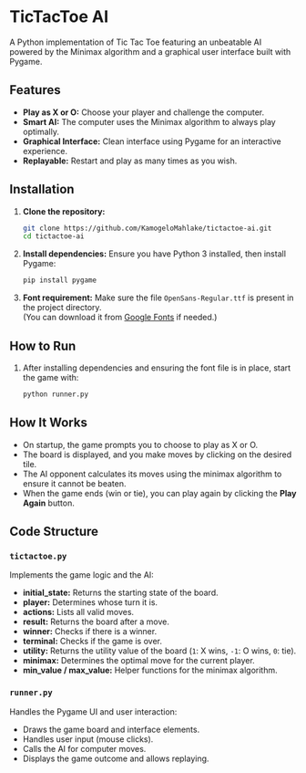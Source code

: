 
# TicTacToe AI

A Python implementation of Tic Tac Toe featuring an unbeatable AI powered by the Minimax algorithm and a graphical user interface built with Pygame.

## Features

- **Play as X or O:** Choose your player and challenge the computer.
- **Smart AI:** The computer uses the Minimax algorithm to always play optimally.
- **Graphical Interface:** Clean interface using Pygame for an interactive experience.
- **Replayable:** Restart and play as many times as you wish.

## Installation

1. **Clone the repository:**
   ```bash
   git clone https://github.com/KamogeloMahlake/tictactoe-ai.git
   cd tictactoe-ai
   ```

2. **Install dependencies:**
   Ensure you have Python 3 installed, then install Pygame:
   ```bash
   pip install pygame
   ```

3. **Font requirement:**
   Make sure the file `OpenSans-Regular.ttf` is present in the project directory.  
   (You can download it from [Google Fonts](https://fonts.google.com/specimen/Open+Sans) if needed.)

## How to Run

1. After installing dependencies and ensuring the font file is in place, start the game with:
   ```bash
   python runner.py
   ```

## How It Works

- On startup, the game prompts you to choose to play as X or O.
- The board is displayed, and you make moves by clicking on the desired tile.
- The AI opponent calculates its moves using the minimax algorithm to ensure it cannot be beaten.
- When the game ends (win or tie), you can play again by clicking the **Play Again** button.

## Code Structure

### `tictactoe.py`

Implements the game logic and the AI:
- **initial_state:** Returns the starting state of the board.
- **player:** Determines whose turn it is.
- **actions:** Lists all valid moves.
- **result:** Returns the board after a move.
- **winner:** Checks if there is a winner.
- **terminal:** Checks if the game is over.
- **utility:** Returns the utility value of the board (`1`: X wins, `-1`: O wins, `0`: tie).
- **minimax:** Determines the optimal move for the current player.
- **min_value / max_value:** Helper functions for the minimax algorithm.

### `runner.py`

Handles the Pygame UI and user interaction:
- Draws the game board and interface elements.
- Handles user input (mouse clicks).
- Calls the AI for computer moves.
- Displays the game outcome and allows replaying.
